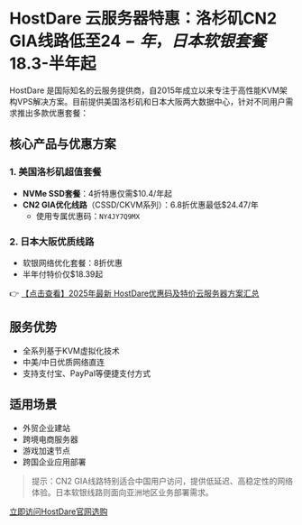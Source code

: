 # HostDare 云服务器特惠：洛杉矶CN2 GIA线路低至$24-年，日本软银套餐$18.3-半年起

HostDare 是国际知名的云服务提供商，自2015年成立以来专注于高性能KVM架构VPS解决方案。目前提供美国洛杉矶和日本大阪两大数据中心，针对不同用户需求推出多款优惠套餐：

## 核心产品与优惠方案

### 1. 美国洛杉矶超值套餐
- **NVMe SSD套餐**：4折特惠仅需$10.4/年起
- **CN2 GIA优化线路**（CSSD/CKVM系列）：6.8折优惠最低$24.47/年
  - 使用专属优惠码：`NY4JY7Q9MX`

### 2. 日本大阪优质线路
- 软银网络优化套餐：8折优惠
- 半年付特价仅$18.39起

👉 [【点击查看】2025年最新 HostDare优惠码及特价云服务器方案汇总](https://bit.ly/hostdare)

## 服务优势
- 全系列基于KVM虚拟化技术
- 中美/中日优质网络直连
- 支持支付宝、PayPal等便捷支付方式

## 适用场景
- 外贸企业建站
- 跨境电商服务器
- 游戏加速节点
- 跨国企业应用部署

> 提示：CN2 GIA线路特别适合中国用户访问，提供低延迟、高稳定性的网络体验。日本软银线路则面向亚洲地区业务部署需求。

[立即访问HostDare官网选购](https://bit.ly/hostdare)